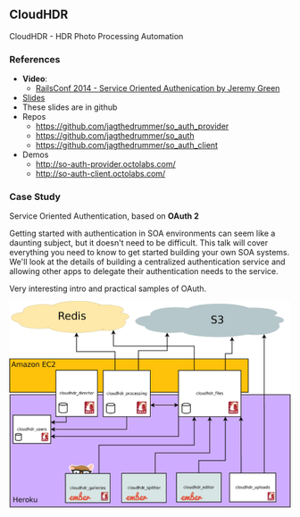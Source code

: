 ## CloudHDR

CloudHDR - HDR Photo Processing Automation

### References
- **Video**:
  - [RailsConf 2014 - Service Oriented Authenication by Jeremy Green](https://www.youtube.com/watch?v=L1B_HpCW8bs)
- [Slides](http://jagthedrummer.github.io/service_oriented_authentication)
 - These slides are in github
- Repos
  - https://github.com/jagthedrummer/so_auth_provider
  - https://github.com/jagthedrummer/so_auth
  - https://github.com/jagthedrummer/so_auth_client
- Demos
  - http://so-auth-provider.octolabs.com/
  - http://so-auth-client.octolabs.com/

### Case Study

Service Oriented Authentication, based on **OAuth 2**

Getting started with authentication in SOA environments can seem like a daunting subject, but it doesn't need to be difficult. This talk will cover everything you need to know to get started building your own SOA systems. We'll look at the details of building a centralized authentication service and allowing other apps to delegate their authentication needs to the service.

Very interesting intro and practical samples of OAuth.

![](images/cloudhdr/pic1.png)
